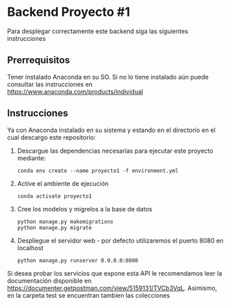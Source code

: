 # Backend Proyecto #1
Para desplegar correctamente este backend siga las siguientes instrucciones

## Prerrequisitos
Tener instalado Anaconda en su SO. Si no lo tiene instalado aún puede consultar
las instrucciones en <https://www.anaconda.com/products/individual>

## Instrucciones
Ya con Anaconda instalado en su sistema y estando en el directorio en el cual descargo
este repositorio:

1. Descargue las dependencias necesarias para ejecutar este proyecto mediante:
    ```
    conda env create --name proyecto1 -f environment.yml
    ```
2. Active el ambiente de ejecución
    ```
    conda activate proyecto1
    ```
3. Cree los modelos y migrelos a la base de datos
    ```
    python manage.py makemigrations
    python manage.py migrate
    ```
4. Despliegue el servidor web - por defecto utilizaremos el puerto 8080 en localhost
    ```
    python manage.py runserver 0.0.0.0:8080
    ```
Si desea probar los servicios que expone esta API le recomendamos leer la documentación disponible en
<https://documenter.getpostman.com/view/5159131/TVCb3VqL>. Asimismo, en la carpeta test se encuentran tambien
las colecciones




